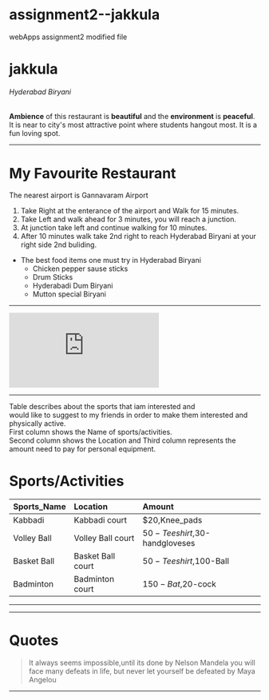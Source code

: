 # assignment2--jakkula
webApps assignment2
modified file
# jakkula
###### Hyderabad Biryani
**Ambience** of this restaurant is **beautiful** and the **environment** is **peaceful**. It is near to city's most attractive point where students hangout most. It is a fun loving spot.

---

# My Favourite Restaurant
The nearest airport is Gannavaram Airport

1. Take Right at the enterance of the airport and Walk for 15 minutes.
2. Take Left and walk ahead for 3 minutes, you will reach a junction.
3. At junction take left and continue walking for 10 minutes.
4. After 10 minutes walk take 2nd right to reach Hyderabad Biryani at your right side 2nd buliding.

* The best food items one must try in Hyderabad Biryani 
    * Chicken pepper sause sticks
    * Drum Sticks
    * Hyderabadi Dum Biryani
    * Mutton special Biryani
---

![Link to my AboutMe.md](https://github.com/sravanijakkula/assignment2--jakkula/blob/main/AboutMe.md)

---
Table describes about the sports that iam interested and<br>would like to suggest to my friends in order to make them interested and physically active.<br> First column shows the Name of sports/activities.<br>Second column shows the Location and Third column represents the amount need to pay for personal equipment.
# Sports/Activities
| Sports_Name | Location | Amount |
|:---         |:---      |:---    |
| Kabbadi     | Kabbadi court | $20,Knee_pads |
| Volley Ball | Volley Ball court | $50-Teeshirt,$30-handgloveses |
| Basket Ball | Basket Ball court | $50-Teeshirt,$100-Ball |
| Badminton   | Badminton court   | $150-Bat,$20-cock |
---

---
# Quotes
>It always seems impossible,until its done by Nelson Mandela
>you will face many defeats in life, but never let yourself be defeated by Maya Angelou
---




